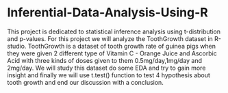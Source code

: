 # Inferential-Data-Analysis-Using-R
This project is dedicated to statistical inference analysis using t-distribution and p-values. For this project we will analyze the ToothGrowth dataset in R-studio. ToothGrowth is a dataset of tooth growth rate of guinea pigs when they were given 2 different type of Vitamin C - Orange Juice and Ascorbic Acid with three kinds of doses given to them 0.5mg/day,1mg/day and 2mg/day.  We will study this dataset do some EDA and try to gain more insight and finally we will use t.test() function to test 4 hypothesis about tooth growth and end our discussion with a conclusion.
